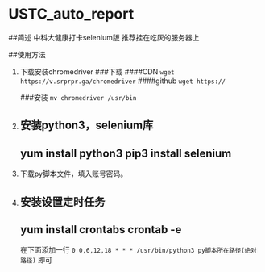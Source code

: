 # USTC_auto_report

##简述
中科大健康打卡selenium版
推荐挂在吃灰的服务器上

##使用方法
1. 下载安装chromedriver
    ###下载
    ####CDN
   `wget https://v.srprpr.ga/chromedriver`
    ####github
    `wget https://`
    
    ###安装
    `mv chromedriver /usr/bin`
2. 安装python3，selenium库
    ---
    yum install python3
    pip3 install selenium
    ---
3. 下载py脚本文件，填入账号密码。
4. 安装设置定时任务
    ---
    yum install crontabs
    crontab -e
    ---
    在下面添加一行
    `0 0,6,12,18 * * * /usr/bin/python3 py脚本所在路径(绝对路径)`
    即可
    
